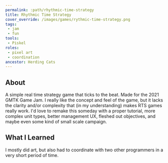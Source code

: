 ```yaml
---
permalink: :path/rhythmic-time-strategy
title: Rhythmic Time Strategy
cover_override: /images/games/rythmic-time-strategy.png
tags:
 - jam
 - fun
tools:
 - Piskel
roles:
 - pixel art
 - coordination
ancestor: Herding Cats
---
```


## About
A simple real time strategy game that ticks to the beat. Made for the 2021 GMTK Game Jam. I really like the concept and feel of the game, but it lacks the clarity and/or complexity that (in my understanding) makes RTS games really work. I'd love to remake this someday with a proper tutorial, more complex unit types, better management UX, fleshed out objectives, and maybe even some kind of small scale campaign.

## What I Learned
I mostly did art, but also had to coordinate with two other programmers in a very short period of time.